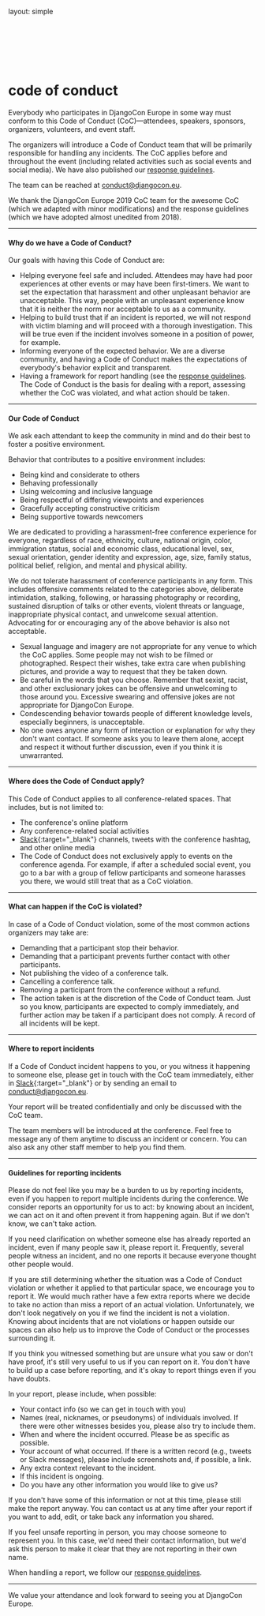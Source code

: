 layout: simple

<h1 style="padding-top:6rem;" class="cfp-title">code of conduct</h1>

Everybody who participates in DjangoCon Europe in some way must conform to this Code of Conduct (CoC)—attendees, speakers, sponsors, organizers, volunteers, and event staff.

The organizers will introduce a Code of Conduct team that will be primarily responsible for handling any incidents. The CoC applies before and throughout the event (including related activities such as social events and social media). We have also published our [response guidelines](/conduct/response_guide/).

The team can be reached at [conduct@djangocon.eu](mailto:conduct@djangocon.eu).

We thank the DjangoCon Europe 2019 CoC team for the awesome CoC (which we adapted with minor modifications) and the response guidelines (which we have adopted almost unedited from 2018).

<hr/>

#### Why do we have a Code of Conduct?

Our goals with having this Code of Conduct are:

- Helping everyone feel safe and included. Attendees may have had poor experiences at other events or may have been first-timers. We want to set the expectation that harassment and other unpleasant behavior are unacceptable. This way, people with an unpleasant experience know that it is neither the norm nor acceptable to us as a community.
- Helping to build trust that if an incident is reported, we will not respond with victim blaming and will proceed with a thorough investigation. This will be true even if the incident involves someone in a position of power, for example.
- Informing everyone of the expected behavior. We are a diverse community, and having a Code of Conduct makes the expectations of everybody's behavior explicit and transparent.
- Having a framework for report handling (see the [response guidelines](/conduct/response_guide/). The Code of Conduct is the basis for dealing with a report, assessing whether the CoC was violated, and what action should be taken.

<hr/>

#### Our Code of Conduct

We ask each attendant to keep the community in mind and do their best to foster a positive environment.

Behavior that contributes to a positive environment includes:

- Being kind and considerate to others
- Behaving professionally
- Using welcoming and inclusive language
- Being respectful of differing viewpoints and experiences
- Gracefully accepting constructive criticism
- Being supportive towards newcomers

We are dedicated to providing a harassment-free conference experience for everyone, regardless of race, ethnicity, culture, national origin, color, immigration status, social and economic class, educational level, sex, sexual orientation, gender identity and expression, age, size, family status, political belief, religion, and mental and physical ability.

We do not tolerate harassment of conference participants in any form. This includes offensive comments related to the categories above, deliberate intimidation, stalking, following, or harassing photography or recording, sustained disruption of talks or other events, violent threats or language, inappropriate physical contact, and unwelcome sexual attention. Advocating for or encouraging any of the above behavior is also not acceptable.
- Sexual language and imagery are not appropriate for any venue to which the CoC applies.
Some people may not wish to be filmed or photographed. Respect their wishes, take extra care when publishing pictures, and provide a way to request that they be taken down.
- Be careful in the words that you choose. Remember that sexist, racist, and other exclusionary jokes can be offensive and unwelcoming to those around you. Excessive swearing and offensive jokes are not appropriate for DjangoCon Europe.
- Condescending behavior towards people of different knowledge levels, especially beginners, is unacceptable.
- No one owes anyone any form of interaction or explanation for why they don't want contact. If someone asks you to leave them alone, accept and respect it without further discussion, even if you think it is unwarranted.

<hr/>

#### Where does the Code of Conduct apply?

This Code of Conduct applies to all conference-related spaces. That includes, but is not limited to:

- The conference's online platform
- Any conference-related social activities
- [Slack](https://join.slack.com/t/djangoconeurope/shared_invite/zt-2k5nh67xv-MjbZzLZ100br1Hhb~aG1Jg){:target="\_blank"} channels, tweets with the conference hashtag, and other online media
- The Code of Conduct does not exclusively apply to events on the conference agenda. For example, if after a scheduled social event, you go to a bar with a group of fellow participants and someone harasses you there, we would still treat that as a CoC violation.

<hr/>

#### What can happen if the CoC is violated?

In case of a Code of Conduct violation, some of the most common actions organizers may take are:

- Demanding that a participant stop their behavior.
- Demanding that a participant prevents further contact with other participants.
- Not publishing the video of a conference talk.
- Cancelling a conference talk.
- Removing a participant from the conference without a refund.
- The action taken is at the discretion of the Code of Conduct team. Just so you know, participants are expected to comply immediately, and further action may be taken if a participant does not comply. A record of all incidents will be kept.

<hr/>

#### Where to report incidents

If a Code of Conduct incident happens to you, or you witness it happening to someone else, please get in touch with the CoC team immediately, either in [Slack](https://join.slack.com/t/djangoconeurope/shared_invite/zt-2k5nh67xv-MjbZzLZ100br1Hhb~aG1Jg){:target="\_blank"} or by sending an email to [conduct@djangocon.eu](mailto:conduct@djangocon.eu).

Your report will be treated confidentially and only be discussed with the CoC team.

The team members will be introduced at the conference. Feel free to message any of them anytime to discuss an incident or concern. You can also ask any other staff member to help you find them.

<hr/>

#### Guidelines for reporting incidents

Please do not feel like you may be a burden to us by reporting incidents, even if you happen to report multiple incidents during the conference. We consider reports an opportunity for us to act: by knowing about an incident, we can act on it and often prevent it from happening again. But if we don't know, we can't take action.

If you need clarification on whether someone else has already reported an incident, even if many people saw it, please report it. Frequently, several people witness an incident, and no one reports it because everyone thought other people would.

If you are still determining whether the situation was a Code of Conduct violation or whether it applied to that particular space, we encourage you to report it. We would much rather have a few extra reports where we decide to take no action than miss a report of an actual violation. Unfortunately, we don't look negatively on you if we find the incident is not a violation. Knowing about incidents that are not violations or happen outside our spaces can also help us to improve the Code of Conduct or the processes surrounding it.

If you think you witnessed something but are unsure what you saw or don't have proof, it's still very useful to us if you can report on it. You don't have to build up a case before reporting, and it's okay to report things even if you have doubts.

In your report, please include, when possible:

- Your contact info (so we can get in touch with you)
- Names (real, nicknames, or pseudonyms) of individuals involved. If there were other witnesses besides you, please also try to include them.
- When and where the incident occurred. Please be as specific as possible.
- Your account of what occurred. If there is a written record (e.g., tweets or Slack messages), please include screenshots and, if possible, a link.
- Any extra context relevant to the incident.
- If this incident is ongoing.
- Do you have any other information you would like to give us?

If you don't have some of this information or not at this time, please still make the report anyway. You can contact us at any time after your report if you want to add, edit, or take back any information you shared.

If you feel unsafe reporting in person, you may choose someone to represent you. In this case, we'd need their contact information, but we'd ask this person to make it clear that they are not reporting in their own name.

When handling a report, we follow our [response guidelines](/conduct/response_guide/).

<hr/>

We value your attendance and look forward to seeing you at DjangoCon Europe.
